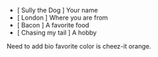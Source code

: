  - [ Sully the Dog ] Your name
 - [ London ] Where you are from
 - [ Bacon ] A favorite food
 - [ Chasing my tail ] A hobby


Need to add bio
favorite color is cheez-it orange.
